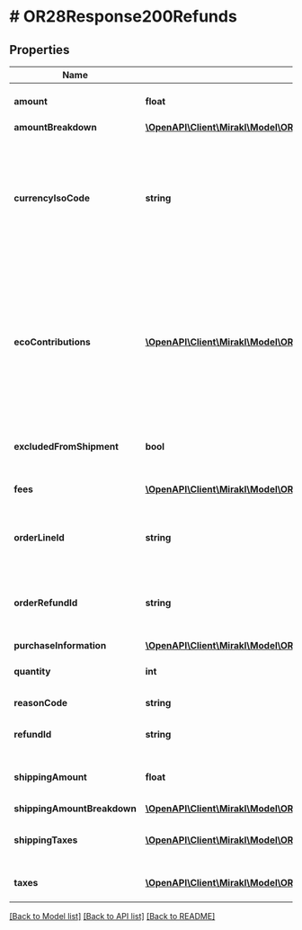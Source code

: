 # # OR28Response200Refunds

## Properties

Name | Type | Description | Notes
------------ | ------------- | ------------- | -------------
**amount** | **float** | The offer part amount of the refund | [optional]
**amountBreakdown** | [**\OpenAPI\Client\Mirakl\Model\OR28Response200RefundsAmountBreakdown**](OR28Response200RefundsAmountBreakdown.md) |  | [optional]
**currencyIsoCode** | **string** | The currency (iso format) used by the shop (the field is required if the shop is not using the default Operator platform currency) | [optional]
**ecoContributions** | [**\OpenAPI\Client\Mirakl\Model\OR28Response200RefundsEcoContributions[]**](OR28Response200RefundsEcoContributions.md) | List of eco-contribution amounts and corresponding producer identifiers, if applicable&lt;br/&gt; Only available if the operator activates the circular economy information collection. | [optional]
**excludedFromShipment** | **bool** | Exclude the refunded quantity from shipments | [optional]
**fees** | [**\OpenAPI\Client\Mirakl\Model\OR28Response200RefundsFees[]**](OR28Response200RefundsFees.md) | List of fees refunded on the order line | [optional]
**orderLineId** | **string** | The identifier of the order line on which the refund has been created | [optional]
**orderRefundId** | **string** | The group identifier of the refunds created at the same time on the order | [optional]
**purchaseInformation** | [**\OpenAPI\Client\Mirakl\Model\OR28Response200RefundsPurchaseInformation**](OR28Response200RefundsPurchaseInformation.md) |  | [optional]
**quantity** | **int** | The quantity of goods to refund | [optional]
**reasonCode** | **string** | Refund&#39;s reason code | [optional]
**refundId** | **string** | The identifier of the created refund | [optional]
**shippingAmount** | **float** | The shipping charges part amount of the refund | [optional]
**shippingAmountBreakdown** | [**\OpenAPI\Client\Mirakl\Model\OR28Response200RefundsShippingAmountBreakdown**](OR28Response200RefundsShippingAmountBreakdown.md) |  | [optional]
**shippingTaxes** | [**\OpenAPI\Client\Mirakl\Model\OR28Response200RefundsShippingTaxes[]**](OR28Response200RefundsShippingTaxes.md) | List of taxes refunded on shipping charges | [optional]
**taxes** | [**\OpenAPI\Client\Mirakl\Model\OR28Response200RefundsTaxes[]**](OR28Response200RefundsTaxes.md) | List of taxes refunded on product price | [optional]

[[Back to Model list]](../../README.md#models) [[Back to API list]](../../README.md#endpoints) [[Back to README]](../../README.md)
